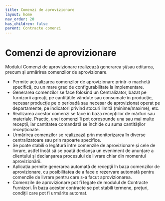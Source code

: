 ```yaml
---
title: Comenzi de aprovizionare
layout: home
nav_order: 20
has_children: false
parent: Contracte comenzi
---
```

# Comenzi de aprovizionare


Modulul Comenzi de aprovizionare realizează generarea și/sau editarea, precum și urmărirea comenzilor de aprovizionare.
- Permite actualizarea comenzilor de aprovizionare printr-o machetă specifică, cu un mare grad de configurabilitate la implementare.
- Generarea comenzilor se face folosind un Centralizator, bazat pe furnizorii agreați, pe cantitățile vândute sau consumate în producție, necesar producţie pe o perioadă sau necesar de aprovizionat operat pe departamente, pe indicatori privind stocuri limită (minime/maxime), etc.
- Realizarea acestor comenzi se face în baza recepțiilor de mărfuri sau materiale. Practic, unei comenzi îi pot corespunde una sau mai multe recepții, iar cantitatea comandată se închide cu suma cantităților recepționate.
- Urmărirea comenzilor se realizează prin monitorizarea în diverse centralizatoare sau prin rapoarte specifice.
- Se poate stabili o legătură între comenzile de aprovizionare și cele de livrare, astfel încât să se poată declanșa un eveniment de anunțare a clientului și declanșarea procesului de livrare chiar din momentul aprovizionării.
- Aplicația permite generarea automată de recepţii în baza comenzilor de aprovizionare, cu posibilitatea de a face o rezervare automată pentru comenzile de livrare pentru care s-a facut aprovizionarea.
- Comenzile de aprovizionare pot fi legate de modulul de Contracte Furnizori. În baza acestor contracte se pot stabili termene, prețuri, condiții care pot fi urmărite automat.
